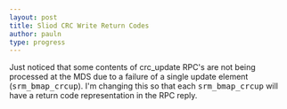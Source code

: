 ```yaml
---
layout: post
title: Sliod CRC Write Return Codes
author: pauln
type: progress
---
```


Just noticed that some contents of crc_update RPC's are not being processed at the MDS due to a failure of a single update element (<tt>srm_bmap_crcup</tt>).  I'm changing this so that each <tt>srm_bmap_crcup</tt> will have a return code representation in the RPC reply.
